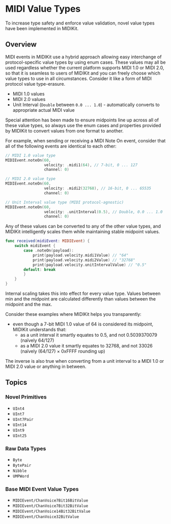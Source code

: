 # MIDI Value Types

To increase type safety and enforce value validation, novel value types have been implemented in MIDIKit.

## Overview

MIDI events in MIDIKit use a hybrid approach allowing easy interchange of protocol-specific value types by using enum cases. These values may all be used regardless whether the current platform supports MIDI 1.0 or MIDI 2.0, so that it is seamless to users of MIDIKit and you can freely choose which value types to use in all circumstances. Consider it like a form of MIDI protocol value type-erasure.

- MIDI 1.0 values
- MIDI 2.0 values
- Unit Interval (`Double` between `0.0 ... 1.0`)  - automatically converts to appropriate actual MIDI value

Special attention has been made to ensure midpoints line up across all of these value types, so always use the enum cases and properties provided by MIDIKit to convert values from one format to another.

For example, when sending or receiving a MIDI Note On event, consider that all of the following events are identical to each other:

```swift
// MIDI 1.0 value type
MIDIEvent.noteOn(60,
                 velocity: .midi1(64), // 7-bit, 0 ... 127
                 channel: 0)

// MIDI 2.0 value type
MIDIEvent.noteOn(60,
                 velocity: .midi2(32768), // 16-bit, 0 ... 65535
                 channel: 0)

// Unit Interval value type (MIDI protocol-agnostic)
MIDIEvent.noteOn(60,
                 velocity: .unitInterval(0.5), // Double, 0.0 ... 1.0
                 channel: 0)
```

Any of these values can be converted to any of the other value types, and MIDIKit intelligently scales them while maintaining stable midpoint values.

```swift
func received(midiEvent: MIDIEvent) {
    switch midiEvent {
        case .noteOn(payload):
            print(payload.velocity.midi1Value) // "64"
            print(payload.velocity.midi2Value) // "32768"
            print(payload.velocity.unitIntervalValue) // "0.5"
        default: break
        }
    }
}
```

Internal scaling takes this into effect for every value type. Values between min and the midpoint are calculated differently than values between the midpoint and the max.

Consider these examples where MIDIKit helps you transparently:

- even though a 7-bit MIDI 1.0 value of 64 is considered its midpoint, MIDIKit understands that:
  - as a unit interval it smartly equates to 0.5, and not 0.5039370079 (naïvely 64/127)
  - as a MIDI 2.0 value it smartly equates to 32768, and not 33026 (naïvely (64/127) × 0xFFFF rounding up)

The inverse is also true when converting from a unit interval to a MIDI 1.0 or MIDI 2.0 value or anything in between.

## Topics

### Novel Primitives

- ``UInt4``
- ``UInt7``
- ``UInt7Pair``
- ``UInt14``
- ``UInt9``
- ``UInt25``

### Raw Data Types

- ``Byte``
- ``BytePair``
- ``Nibble``
- ``UMPWord``

### Base MIDI Event Value Types

- ``MIDIEvent/ChanVoice7Bit16BitValue``
- ``MIDIEvent/ChanVoice7Bit32BitValue``
- ``MIDIEvent/ChanVoice14Bit32BitValue``
- ``MIDIEvent/ChanVoice32BitValue``

